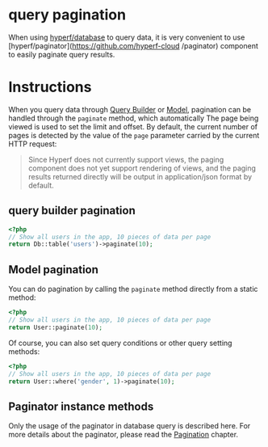 # query pagination

When using [hyperf/database](https://github.com/hyperf-cloud/database) to query data, it is very convenient to use [hyperf/paginator](https://github.com/hyperf-cloud /paginator) component to easily paginate query results.

# Instructions

When you query data through [Query Builder](en/db/querybuilder.md) or [Model](en/db/model.md), pagination can be handled through the `paginate` method, which automatically The page being viewed is used to set the limit and offset. By default, the current number of pages is detected by the value of the `page` parameter carried by the current HTTP request:

> Since Hyperf does not currently support views, the paging component does not yet support rendering of views, and the paging results returned directly will be output in application/json format by default.

## query builder pagination

````php
<?php
// Show all users in the app, 10 pieces of data per page
return Db::table('users')->paginate(10);
````

## Model pagination

You can do pagination by calling the `paginate` method directly from a static method:

````php
<?php
// Show all users in the app, 10 pieces of data per page
return User::paginate(10);
````

Of course, you can also set query conditions or other query setting methods:

````php
<?php
// Show all users in the app, 10 pieces of data per page
return User::where('gender', 1)->paginate(10);
````

## Paginator instance methods

Only the usage of the paginator in database query is described here. For more details about the paginator, please read the [Pagination](en/paginator.md) chapter.